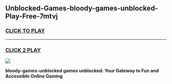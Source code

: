 
## Unblocked-Games-bloody-games-unblocked-Play-Free-7mtvj
<h3>
<a href="https://premium76.site?title=bloody-games-unblocked&ref=22A">CLICK TO PLAY</a></h3>
<hr>

<h3>
<a href="https://premium76.site?title=bloody-games-unblocked&ref=22A">CLICK 2 PLAY</a>
  
</h3>

<a href="https://premium76.site?title=bloody-games-unblocked&ref=22A"><img src="https://clearcache.store/games.png"></a>


**bloody-games-unblocked games unblocked: Your Gateway to Fun and Accessible Online Gaming**
